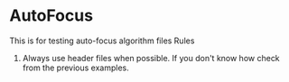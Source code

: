 # AutoFocus
This is for testing auto-focus algorithm files
Rules
  1. Always use header files when possible. If you don't know how check from the previous examples.
